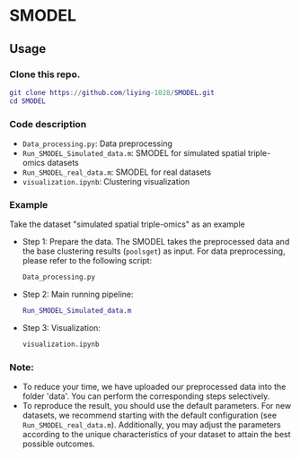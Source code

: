 # SMODEL


## Usage
### Clone this repo.
```matlab
git clone https://github.com/liying-1028/SMODEL.git
cd SMODEL
```

### Code description

- ```Data_processing.py```: Data preprocessing  
- ```Run_SMODEL_Simulated_data.m```: SMODEL for simulated spatial triple-omics  datasets
- ```Run_SMODEL_real_data.m```: SMODEL  for real datasets
- ```visualization.ipynb```: Clustering visualization

### Example 

Take the dataset "simulated  spatial triple-omics" as an example

- Step 1: Prepare the data. The SMODEL takes the preprocessed data and the base clustering results (`poolsget`) as input. For data preprocessing, please refer to the following script:

  ```python
  Data_processing.py
  ```

- Step 2: Main running pipeline:

  ```matlab
  Run_SMODEL_Simulated_data.m
  ```

- Step 3: Visualization:

  ```python
  visualization.ipynb
  ```


### Note: 

- To reduce your time, we have uploaded our preprocessed data into the folder 'data'. You can perform the corresponding steps selectively.
- To reproduce the result, you should use the default parameters. For new datasets, we recommend starting with the default configuration (see `Run_SMODEL_real_data.m`).  Additionally, you may adjust the parameters according to the unique characteristics of your dataset to attain the best possible outcomes.
